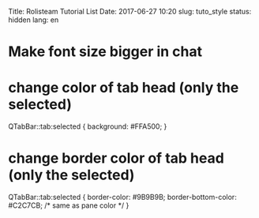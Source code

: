 Title: Rolisteam Tutorial List
Date: 2017-06-27 10:20
slug: tuto_style
status: hidden
lang: en

# Make font size bigger in chat



# change color of tab head (only the selected)

QTabBar::tab:selected {
 background: #FFA500;
}

# change border color of tab head (only the selected)

QTabBar::tab:selected {
    border-color: #9B9B9B;
    border-bottom-color: #C2C7CB; /* same as pane color */
}
